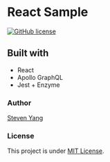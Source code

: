# React Sample

[![GitHub license](https://img.shields.io/badge/license-MIT-blue.svg)](./LICENSE)

## Built with

- React
- Apollo GraphQL
- Jest + Enzyme

### Author

[Steven Yang](https://stvyang.github.io)

### License

This project is under [MIT License](./LICENSE).
